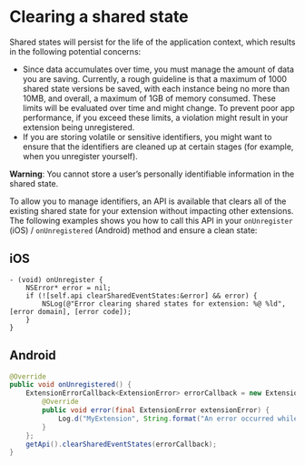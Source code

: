 # Clearing a shared state

Shared states will persist for the life of the application context, which results in the following potential concerns:

* Since data accumulates over time, you must manage the amount of data you are saving.  Currently, a rough guideline is that a maximum of 1000 shared state versions be saved, with each instance being no more than 10MB, and overall, a maximum of 1GB of memory consumed. These limits will be evaluated over time and might change. To prevent poor app performance, if you exceed these limits, a violation might result in your extension being unregistered.
* If you are storing volatile or sensitive identifiers, you might want to ensure that the identifiers are cleaned up at certain stages \(for example, when you unregister yourself\).    

**Warning**: You cannot store a user’s personally identifiable information in the shared state.

To allow you to manage identifiers, an API is available that clears all of the existing shared state for your extension without impacting other extensions. The following examples shows you how to call this API in your `onUnregister` \(iOS\) / `onUnregistered` \(Android\) method and ensure a clean state:

## iOS

```text
- (void) onUnregister {
    NSError* error = nil;
    if (![self.api clearSharedEventStates:&error] && error) {
        NSLog(@"Error clearing shared states for extension: %@ %ld", [error domain], [error code]);
    }
}
```

## Android

```java
@Override
public void onUnregistered() {
    ExtensionErrorCallback<ExtensionError> errorCallback = new ExtensionErrorCallback<ExtensionError>() {
        @Override
        public void error(final ExtensionError extensionError) {
            Log.d("MyExtension", String.format("An error occurred while clearing the shared states %d %s", extensionError.getErrorCode(), extensionError.getErrorName()));
        }
    };
    getApi().clearSharedEventStates(errorCallback);
}
```

